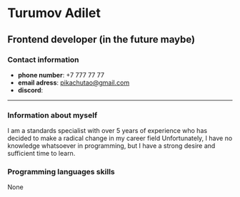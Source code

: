 # Turumov Adilet
## Frontend developer (in the future maybe)
### Contact information
* **phone number**: +7 777 77 77
* **email adress**: pikachutao@gmail.com
* **discord**: 
----
### Information about myself
I am a standards specialist with over 5 years of experience who has decided to make a radical change in my career field
Unfortunately, I have no knowledge whatsoever in programming, but I have a strong desire and sufficient time to learn.
### Programming languages skills
None
### 